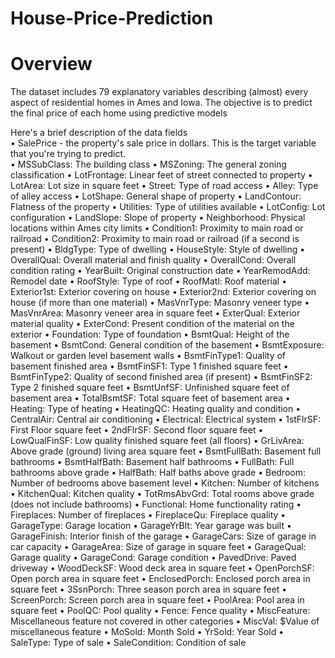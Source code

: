 # House-Price-Prediction

# Overview
The dataset includes 79 explanatory variables describing (almost) every aspect of residential homes in Ames and Iowa. The objective is to predict the final price of each home using predictive models

Here's a brief description of the data fields  
•	SalePrice - the property's sale price in dollars. This is the target variable that you're trying to predict.  
•	MSSubClass: The building class
•	MSZoning: The general zoning classification
•	LotFrontage: Linear feet of street connected to property
•	LotArea: Lot size in square feet
•	Street: Type of road access
•	Alley: Type of alley access
•	LotShape: General shape of property
•	LandContour: Flatness of the property
•	Utilities: Type of utilities available
•	LotConfig: Lot configuration
•	LandSlope: Slope of property
•	Neighborhood: Physical locations within Ames city limits
•	Condition1: Proximity to main road or railroad
•	Condition2: Proximity to main road or railroad (if a second is present)
•	BldgType: Type of dwelling
•	HouseStyle: Style of dwelling
•	OverallQual: Overall material and finish quality
•	OverallCond: Overall condition rating
•	YearBuilt: Original construction date
•	YearRemodAdd: Remodel date
•	RoofStyle: Type of roof
•	RoofMatl: Roof material
•	Exterior1st: Exterior covering on house
•	Exterior2nd: Exterior covering on house (if more than one material)
•	MasVnrType: Masonry veneer type
•	MasVnrArea: Masonry veneer area in square feet
•	ExterQual: Exterior material quality
•	ExterCond: Present condition of the material on the exterior
•	Foundation: Type of foundation
•	BsmtQual: Height of the basement
•	BsmtCond: General condition of the basement
•	BsmtExposure: Walkout or garden level basement walls
•	BsmtFinType1: Quality of basement finished area
•	BsmtFinSF1: Type 1 finished square feet
•	BsmtFinType2: Quality of second finished area (if present)
•	BsmtFinSF2: Type 2 finished square feet
•	BsmtUnfSF: Unfinished square feet of basement area
•	TotalBsmtSF: Total square feet of basement area
•	Heating: Type of heating
•	HeatingQC: Heating quality and condition
•	CentralAir: Central air conditioning
•	Electrical: Electrical system
•	1stFlrSF: First Floor square feet
•	2ndFlrSF: Second floor square feet
•	LowQualFinSF: Low quality finished square feet (all floors)
•	GrLivArea: Above grade (ground) living area square feet
•	BsmtFullBath: Basement full bathrooms
•	BsmtHalfBath: Basement half bathrooms
•	FullBath: Full bathrooms above grade
•	HalfBath: Half baths above grade
•	Bedroom: Number of bedrooms above basement level
•	Kitchen: Number of kitchens
•	KitchenQual: Kitchen quality
•	TotRmsAbvGrd: Total rooms above grade (does not include bathrooms)
•	Functional: Home functionality rating
•	Fireplaces: Number of fireplaces
•	FireplaceQu: Fireplace quality
•	GarageType: Garage location
•	GarageYrBlt: Year garage was built
•	GarageFinish: Interior finish of the garage
•	GarageCars: Size of garage in car capacity
•	GarageArea: Size of garage in square feet
•	GarageQual: Garage quality
•	GarageCond: Garage condition
•	PavedDrive: Paved driveway
•	WoodDeckSF: Wood deck area in square feet
•	OpenPorchSF: Open porch area in square feet
•	EnclosedPorch: Enclosed porch area in square feet
•	3SsnPorch: Three season porch area in square feet
•	ScreenPorch: Screen porch area in square feet
•	PoolArea: Pool area in square feet
•	PoolQC: Pool quality
•	Fence: Fence quality
•	MiscFeature: Miscellaneous feature not covered in other categories
•	MiscVal: $Value of miscellaneous feature
•	MoSold: Month Sold
•	YrSold: Year Sold
•	SaleType: Type of sale
•	SaleCondition: Condition of sale
